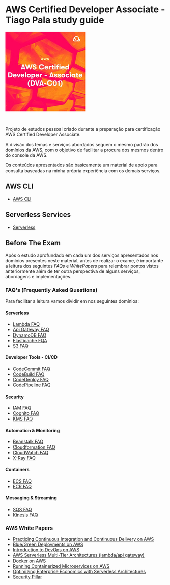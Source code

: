 # AWS Certified Developer Associate - Tiago Pala study guide

<img height=250px; src="./images/aws_certified_developer_associate_logo.png" />

<p>&nbsp;</p>

Projeto de estudos pessoal criado durante a preparação para certificação AWS Certified Developer Associate.

A divisão dos temas e serviços abordados seguem o mesmo padrão dos domínios da AWS, com o objetivo de facilitar a procura dos mesmos dentro do console da AWS.

Os conteúdos apresentados são basicamente um material de apoio para consulta baseadas na minha própria experiência com os demais serviços.

## AWS CLI

- [AWS CLI](./CLI/README.md)

## Serverless Services

- [Serverless](./Serverless/README.md)

## Before The Exam

Após o estudo aprofundado em cada um dos serviços apresentados nos domínios presentes neste material, antes de realizar o exame, é importante a leitura dos seguintes *FAQs* e *WhitePapers* para relembrar pontos vistos anteriormente além de ter outra perspectiva de alguns serviços, abordagens e implementações.

### FAQ's (Frequently Asked Questions)

Para facilitar a leitura vamos dividir em nos seguintes domínios:

#### Serverless

- [Lambda FAQ](https://aws.amazon.com/lambda/faqs/?nc1=h_ls)
- [Api Gateway FAQ](https://aws.amazon.com/pt/api-gateway/faqs/)
- [DynamoDB FAQ](https://aws.amazon.com/pt/dynamodb/faqs/)
- [Elasticache FQA](https://aws.amazon.com/pt/elasticache/faqs/)
- [S3 FAQ](https://aws.amazon.com/pt/s3/faqs/)

#### Developer Tools - CI/CD

- [CodeCommit FAQ](https://aws.amazon.com/pt/codecommit/faqs/)
- [CodeBuild FAQ](https://aws.amazon.com/pt/codebuild/faqs/)
- [CodeDeploy FAQ](https://aws.amazon.com/pt/codedeploy/faqs/)
- [CodePipeline FAQ](https://aws.amazon.com/pt/codepipeline/faqs/)

#### Security

- [IAM FAQ](https://aws.amazon.com/pt/iam/faqs/)
- [Cognito FAQ](https://aws.amazon.com/pt/cognito/faqs/)
- [KMS FAQ](https://aws.amazon.com/pt/kms/faqs/)

#### Automation & Monitoring

- [Beanstalk FAQ](https://aws.amazon.com/pt/elasticbeanstalk/faqs/)
- [Cloudformation FAQ](https://aws.amazon.com/pt/cloudformation/faqs/)
- [CloudWatch FAQ](https://aws.amazon.com/pt/cloudwatch/faqs/)
- [X-Ray FAQ](https://aws.amazon.com/pt/xray/faqs/)

#### Containers

- [ECS FAQ](https://aws.amazon.com/pt/ecs/faqs/)
- [ECR FAQ](https://aws.amazon.com/pt/ecr/faqs/)

#### Messaging & Streaming

- [SQS FAQ](https://aws.amazon.com/pt/sqs/faqs/)
- [Kinesis FAQ](https://aws.amazon.com/pt/kinesis/data-streams/faqs/)

### AWS White Papers

- [Practicing Continuous Integration and Continuous Delivery on AWS](https://docs.aws.amazon.com/pdfs/whitepapers/latest/practicing-continuous-integration-continuous-delivery/practicing-continuous-integration-continuous-delivery.pdf)
- [Blue/Green Deployments on AWS](https://d1.awsstatic.com/whitepapers/AWS_Blue_Green_Deployments.pdf)
- [Introduction to DevOps on AWS](https://d1.awsstatic.com/whitepapers/AWS_DevOps.pdf)
- [AWS Serverless Multi-Tier Architectures (lambda/api gateway)](https://d1.awsstatic.com/whitepapers/AWS_Serverless_Multi-Tier_Architectures.pdf)
- [Docker on AWS](https://d1.awsstatic.com/whitepapers/docker-on-aws.pdf)
- [Running Containerized Microservices on AWS](https://d1.awsstatic.com/whitepapers/DevOps/running-containerized-microservices-on-aws.pdf)
- [Optimizing Enterprise Economics with Serverless Architectures](https://docs.aws.amazon.com/pdfs/whitepapers/latest/optimizing-enterprise-economics-with-serverless/optimizing-enterprise-economics-with-serverless.pdf#optimizing-enterprise-economics-with-serverless)
- [Security Pillar](https://docs.aws.amazon.com/pdfs/wellarchitected/latest/security-pillar/wellarchitected-security-pillar.pdf)